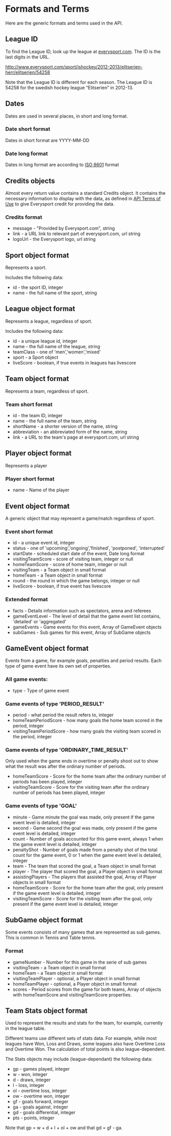 ﻿# Formats and Terms
Here are the generic formats and terms used in the API. 

## League ID
To find the League ID, look up the league at [everysport.com](http://www.everysport.com). The ID is the last digits in the URL. 

http://www.everysport.com/sport/ishockey/2012-2013/elitserien-herr/elitserien/54258

Note that the League ID is different for each season. The League ID is 54258 for the swedish hockey league “Elitserien” in 2012-13.

## Dates
Dates are used in several places, in short and long format.

### Date short format
Dates in short format are YYYY-MM-DD

### Date long format
Dates in long format are according to [ISO 8601](http://en.wikipedia.org/wiki/ISO_8601) format


## Credits objects
Almost every return value contains a standard Credits object. It contains the necessary information to display with the data, as defined in [API Terms of Use](/basics/terms_of_use.md) to give Everysport credit for providing the data. 

### Credits format
* message - "Provided by Everysport.com", string
* link - a URL link to relevant part of everysport.com, url string
* logoUrl - the Everysport logo, url string

## Sport object format
Represents a sport.

Includes the following data:
* id - the sport ID, integer
* name - the full name of the sport, string


## League object format
Represents a league, regardless of sport.

Includes the following data:
* id - a unique league  id, integer
* name - the full name of the league, string
* teamClass - one of 'men','women','mixed'
* sport - a Sport object
* liveScore - boolean, if true events in leagues has livescore

## Team object format
Represents a team, regardless of sport.

### Team short format
* id - the team ID, integer
* name - the full name of the team, string
* shortName - a shorter version of the name, string
* abbreviation - an abbreviated form of the name, string
* link - a URL to the team's page at everysport.com, url string

## Player object format 
Represents a player

### Player short format
* name - Name of the player

## Event object format
A generic object that may represent a game/match regardless of sport. 

### Event short format
* id - a unique event id, integer
* status - one of 'upcoming','ongoing','finished', 'postponed', 'interrupted'
* startDate - scheduled start date of the event, Date long format
* visitingTeamScore - score of visiting team, integer or null
* homeTeamScore - score of home team, integer or null
* visitingTeam - a Team object in small format
* homeTeam - a Team object in small format
* round - the round in which the game belongs, integer or null 
* liveScore - boolean, if true event has livescore

### Extended format
* facts - Details information such as spectators, arena and referees
* gameEventLevel - The level of detail that the game event list contains, 'detailed' or 'aggregated'
* gameEvents - Game events for this event, Array of GameEvent objects
* subGames - Sub games for this event, Array of SubGame objects

## GameEvent object format
Events from a game, for example goals, penalties and period results.
Each type of game event have its own set of properties.

### All game events:
* type - Type of game event

### Game events of type 'PERIOD_RESULT'
* period - what period the result refers to, integer
* homeTeamPeriodScore - how many goals the home team scored in the period, integer
* visitingTeamPeriodScore - how many goals the visiting team scored in the period, integer

### Game events of type 'ORDINARY_TIME_RESULT'
Only used when the game ends in overtime or penalty shoot out to show what the result was after the ordinary number of periods.

* homeTeamScore - Score for the home team after the ordinary number of periods has been played, integer
* visitingTeamScore - Score for the visiting team after the ordinary number of periods has been played, integer

### Game events of type 'GOAL'
* minute - Game minute the goal was made, only present if the game event level is detailed, integer
* second - Game second the goal was made, only present if the game event level is detailed, integer
* count - Number of goals accounted for this game event, always 1 when the game event level is detailed, integer
* penaltyShot - Number of goals made from a penalty shot of the total count for the game event, 0 or 1 when the game event level is detailed, integer
* team - The team that scored the goal, a Team object in small format
* player - The player that scored the goal, a Player object in small format
* assistingPlayers - The players that assisted the goal, Array of Player objects in small format
* homeTeamScore - Score for the home team after the goal, only present if the game event level is detailed, integer
* visitingTeamScore - Score for the visiting team after the goal, only present if the game event level is detailed, integer

## SubGame object format
Some events consists of many games that are represented as sub games. This is common in Tennis and Table tennis.

### Format
* gameNumber - Number for this game in the serie of sub games
* visitingTeam - a Team object in small format
* homeTeam - a Team object in small format
* visitingTeamPlayer - optional, a Player object in small format
* homeTeamPlayer - optional, a Player object in small format
* scores - Period scores from the game for both teams, Array of objects with homeTeamScore and visitingTeamScore properties. 

## Team Stats object format
Used to represent the results and stats for the team, for example, currently in the league table.  

Different teams use different sets of stats data. For example, while most leagues have Won, Loss and Draws, some leagues also have Overtime Loss and Overtime Won. 
The calculation of total points is also league-dependent. 

The Stats objects may include (league-dependant) the following data:
* gp - games played, integer
* w - won, integer
* d - draws, integer
* l - loss, integer
* ol - overtime loss, integer
* ow - overtime won, integer
* gf - goals forward, integer
* ga - goals against, integer
* gd - goals differential, integer
* pts - points, integer

Note that gp = w + d + l + ol + ow and that gd = gf - ga.
